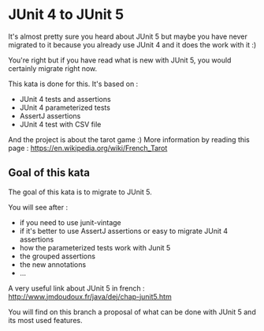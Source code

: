 # JUnit 4 to JUnit 5
It's almost pretty sure you heard about JUnit 5 but maybe you have never migrated to it because you already use JUnit 4 and it does the work with it :)

You're right but if you have read what is new with JUnit 5, you would certainly migrate right now.

This kata is done for this. It's based on :
* JUnit 4 tests and assertions
* JUnit 4 parameterized tests
* AssertJ assertions
* JUnit 4 test with CSV file

And the project is about the tarot game :)
More information by reading this page : https://en.wikipedia.org/wiki/French_Tarot

## Goal of this kata
The goal of this kata is to migrate to JUnit 5.

You will see after :
* if you need to use junit-vintage
* if it's better to use AssertJ assertions or easy to migrate JUnit 4 assertions
* how the parameterized tests work with Junit 5
* the grouped assertions
* the new annotations
* ...

A very useful link about JUnit 5 in french : http://www.jmdoudoux.fr/java/dej/chap-junit5.htm

You will find on this branch a proposal of what can be done with JUnit 5 and its most used features.
